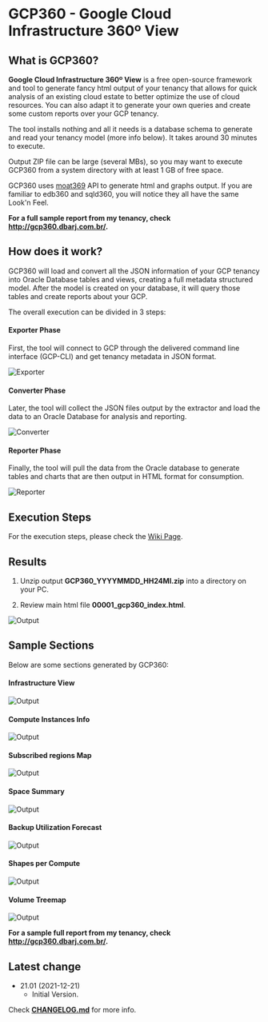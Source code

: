 # GCP360 - Google Cloud Infrastructure 360º View

## What is GCP360?

**Google Cloud Infrastructure 360º View** is a free open-source framework and tool to generate fancy html output of your tenancy that allows for quick analysis of an existing cloud estate to better optimize the use of cloud resources. You can also adapt it to generate your own queries and create some custom reports over your GCP tenancy.

The tool installs nothing and all it needs is a database schema to generate and read your tenancy model (more info below). It takes around 30 minutes to execute.

Output ZIP file can be large (several MBs), so you may want to execute GCP360 from a system directory with at least 1 GB of free space.

GCP360 uses [moat369](https://github.com/dbarj/moat369) API to generate html and graphs output. If you are familiar to edb360 and sqld360, you will notice they all have the same Look'n Feel.

**For a full sample report from my tenancy, check http://gcp360.dbarj.com.br/.**

## How does it work?

GCP360 will load and convert all the JSON information of your GCP tenancy into Oracle Database tables and views, creating a full metadata structured model.
After the model is created on your database, it will query those tables and create reports about your GCP.

The overall execution can be divided in 3 steps:

#### Exporter Phase

First, the tool will connect to GCP through the delivered command line interface (GCP-CLI) and get tenancy metadata in JSON format.

![Exporter](https://raw.githubusercontent.com/dbarj/repo_pics/master/gcp360/Exporter.png)

#### Converter Phase

Later, the tool will collect the JSON files output by the extractor and load the data to an Oracle Database for analysis and reporting.

![Converter](https://raw.githubusercontent.com/dbarj/repo_pics/master/gcp360/Converter.png)

#### Reporter Phase

Finally, the tool will pull the data from the Oracle database to generate tables and charts that are then output in HTML format for consumption.

![Reporter](https://raw.githubusercontent.com/dbarj/repo_pics/master/gcp360/Reporter.png)

## Execution Steps

For the execution steps, please check the [Wiki Page](https://github.com/dbarj/gcp360/wiki/Install-GCP360).

## Results

1. Unzip output **GCP360_YYYYMMDD_HH24MI.zip** into a directory on your PC.

2. Review main html file **00001_gcp360_index.html**.

![Output](https://raw.githubusercontent.com/dbarj/repo_pics/master/gcp360/GCP360_Index.png)

## Sample Sections

Below are some sections generated by GCP360:

#### Infrastructure View

![Output](https://raw.githubusercontent.com/dbarj/repo_pics/master/gcp360/GCP360_Infrastructure_View_Example.png)

#### Compute Instances Info

![Output](https://raw.githubusercontent.com/dbarj/repo_pics/master/gcp360/GCP360_Instances_Example.png)

#### Subscribed regions Map

![Output](https://raw.githubusercontent.com/dbarj/repo_pics/master/gcp360/GCP360_Map_Example.png)

#### Space Summary

![Output](https://raw.githubusercontent.com/dbarj/repo_pics/master/gcp360/GCP360_Space_Sum_Example.png)

#### Backup Utilization Forecast

![Output](https://raw.githubusercontent.com/dbarj/repo_pics/master/gcp360/GCP360_Forecast_Example.png)

#### Shapes per Compute

![Output](https://raw.githubusercontent.com/dbarj/repo_pics/master/gcp360/GCP360_Shapes_Example.png)

#### Volume Treemap

![Output](https://raw.githubusercontent.com/dbarj/repo_pics/master/gcp360/GCP360_Treemap_Example.png)

**For a sample full report from my tenancy, check http://gcp360.dbarj.com.br/.**

## Latest change

* 21.01 (2021-12-21)
  - Initial Version.

Check **[CHANGELOG.md](https://github.com/dbarj/gcp360/blob/master/CHANGELOG.md)** for more info.